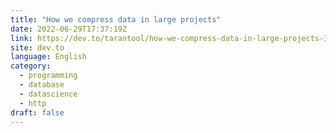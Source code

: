 ```yaml
---
title: "How we compress data in large projects"
date: 2022-06-29T17:37:19Z
link: https://dev.to/tarantool/how-we-compress-data-in-large-projects-3767?utm_medium=RSS&utm_source=news.12bit.vn
site: dev.to
language: English
category:
  - programming
  - database
  - datascience
  - http
draft: false
---
```

